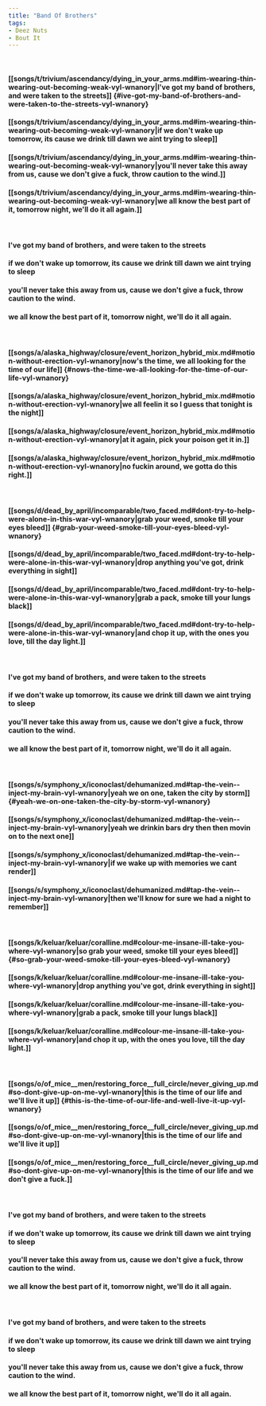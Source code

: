```yaml
---
title: "Band Of Brothers"
tags:
- Deez Nuts
- Bout It
---
```

&nbsp;
#### [[songs/t/trivium/ascendancy/dying_in_your_arms.md#im-wearing-thin-wearing-out-becoming-weak-vyl-wnanory|I've got my band of brothers, and were taken to the streets]] {#ive-got-my-band-of-brothers-and-were-taken-to-the-streets-vyl-wnanory}
#### [[songs/t/trivium/ascendancy/dying_in_your_arms.md#im-wearing-thin-wearing-out-becoming-weak-vyl-wnanory|if we don't wake up tomorrow, its cause we drink till dawn we aint trying to sleep]]
#### [[songs/t/trivium/ascendancy/dying_in_your_arms.md#im-wearing-thin-wearing-out-becoming-weak-vyl-wnanory|you'll never take this away from us, cause we don't give a fuck, throw caution to the wind.]]
#### [[songs/t/trivium/ascendancy/dying_in_your_arms.md#im-wearing-thin-wearing-out-becoming-weak-vyl-wnanory|we all know the best part of it, tomorrow night, we'll do it all again.]]
&nbsp;
#### I've got my band of brothers, and were taken to the streets
#### if we don't wake up tomorrow, its cause we drink till dawn we aint trying to sleep
#### you'll never take this away from us, cause we don't give a fuck, throw caution to the wind.
#### we all know the best part of it, tomorrow night, we'll do it all again.
&nbsp;
#### [[songs/a/alaska_highway/closure/event_horizon_hybrid_mix.md#motion-without-erection-vyl-wnanory|now's the time, we all looking for the time of our life]] {#nows-the-time-we-all-looking-for-the-time-of-our-life-vyl-wnanory}
#### [[songs/a/alaska_highway/closure/event_horizon_hybrid_mix.md#motion-without-erection-vyl-wnanory|we all feelin it so I guess that tonight is the night]]
#### [[songs/a/alaska_highway/closure/event_horizon_hybrid_mix.md#motion-without-erection-vyl-wnanory|at it again, pick your poison get it in.]]
#### [[songs/a/alaska_highway/closure/event_horizon_hybrid_mix.md#motion-without-erection-vyl-wnanory|no fuckin around, we gotta do this right.]]
&nbsp;
#### [[songs/d/dead_by_april/incomparable/two_faced.md#dont-try-to-help-were-alone-in-this-war-vyl-wnanory|grab your weed, smoke till your eyes bleed]] {#grab-your-weed-smoke-till-your-eyes-bleed-vyl-wnanory}
#### [[songs/d/dead_by_april/incomparable/two_faced.md#dont-try-to-help-were-alone-in-this-war-vyl-wnanory|drop anything you've got, drink everything in sight]]
#### [[songs/d/dead_by_april/incomparable/two_faced.md#dont-try-to-help-were-alone-in-this-war-vyl-wnanory|grab a pack, smoke till your lungs black]]
#### [[songs/d/dead_by_april/incomparable/two_faced.md#dont-try-to-help-were-alone-in-this-war-vyl-wnanory|and chop it up, with the ones you love, till the day light.]]
&nbsp;
#### I've got my band of brothers, and were taken to the streets
#### if we don't wake up tomorrow, its cause we drink till dawn we aint trying to sleep
#### you'll never take this away from us, cause we don't give a fuck, throw caution to the wind.
#### we all know the best part of it, tomorrow night, we'll do it all again.
&nbsp;
#### [[songs/s/symphony_x/iconoclast/dehumanized.md#tap-the-vein--inject-my-brain-vyl-wnanory|yeah we on one, taken the city by storm]] {#yeah-we-on-one-taken-the-city-by-storm-vyl-wnanory}
#### [[songs/s/symphony_x/iconoclast/dehumanized.md#tap-the-vein--inject-my-brain-vyl-wnanory|yeah we drinkin bars dry then then movin on to the next one]]
#### [[songs/s/symphony_x/iconoclast/dehumanized.md#tap-the-vein--inject-my-brain-vyl-wnanory|if we wake up with memories we cant render]]
#### [[songs/s/symphony_x/iconoclast/dehumanized.md#tap-the-vein--inject-my-brain-vyl-wnanory|then we'll know for sure we had a night to remember]]
&nbsp;
#### [[songs/k/keluar/keluar/coralline.md#colour-me-insane-ill-take-you-where-vyl-wnanory|so grab your weed, smoke till your eyes bleed]] {#so-grab-your-weed-smoke-till-your-eyes-bleed-vyl-wnanory}
#### [[songs/k/keluar/keluar/coralline.md#colour-me-insane-ill-take-you-where-vyl-wnanory|drop anything you've got, drink everything in sight]]
#### [[songs/k/keluar/keluar/coralline.md#colour-me-insane-ill-take-you-where-vyl-wnanory|grab a pack, smoke till your lungs black]]
#### [[songs/k/keluar/keluar/coralline.md#colour-me-insane-ill-take-you-where-vyl-wnanory|and chop it up, with the ones you love, till the day light.]]
&nbsp;
#### [[songs/o/of_mice__men/restoring_force__full_circle/never_giving_up.md#so-dont-give-up-on-me-vyl-wnanory|this is the time of our life and we'll live it up]] {#this-is-the-time-of-our-life-and-well-live-it-up-vyl-wnanory}
#### [[songs/o/of_mice__men/restoring_force__full_circle/never_giving_up.md#so-dont-give-up-on-me-vyl-wnanory|this is the time of our life and we'll live it up]]
#### [[songs/o/of_mice__men/restoring_force__full_circle/never_giving_up.md#so-dont-give-up-on-me-vyl-wnanory|this is the time of our life and we don't give a fuck.]]
&nbsp;
#### I've got my band of brothers, and were taken to the streets
#### if we don't wake up tomorrow, its cause we drink till dawn we aint trying to sleep
#### you'll never take this away from us, cause we don't give a fuck, throw caution to the wind.
#### we all know the best part of it, tomorrow night, we'll do it all again.
&nbsp;
#### I've got my band of brothers, and were taken to the streets
#### if we don't wake up tomorrow, its cause we drink till dawn we aint trying to sleep
#### you'll never take this away from us, cause we don't give a fuck, throw caution to the wind.
#### we all know the best part of it, tomorrow night, we'll do it all again.
